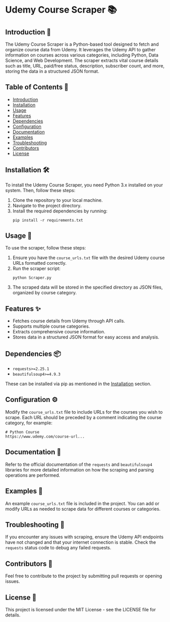 
# Udemy Course Scraper 📚

## Introduction 🌟
The Udemy Course Scraper is a Python-based tool designed to fetch and organize course data from Udemy. It leverages the Udemy API to gather information on courses across various categories, including Python, Data Science, and Web Development. The scraper extracts vital course details such as title, URL, paid/free status, description, subscriber count, and more, storing the data in a structured JSON format.

## Table of Contents 📑
- [Introduction](#introduction-)
- [Installation](#installation-)
- [Usage](#usage-)
- [Features](#features-)
- [Dependencies](#dependencies-)
- [Configuration](#configuration-)
- [Documentation](#documentation-)
- [Examples](#examples-)
- [Troubleshooting](#troubleshooting-)
- [Contributors](#contributors-)
- [License](#license-)

## Installation 🛠️
To install the Udemy Course Scraper, you need Python 3.x installed on your system. Then, follow these steps:
1. Clone the repository to your local machine.
2. Navigate to the project directory.
3. Install the required dependencies by running:
   ```
   pip install -r requirements.txt
   ```

## Usage 🚀
To use the scraper, follow these steps:
1. Ensure you have the `course_urls.txt` file with the desired Udemy course URLs formatted correctly.
2. Run the scraper script:
   ```
   python Scraper.py
   ```
3. The scraped data will be stored in the specified directory as JSON files, organized by course category.

## Features ✨
- Fetches course details from Udemy through API calls.
- Supports multiple course categories.
- Extracts comprehensive course information.
- Stores data in a structured JSON format for easy access and analysis.

## Dependencies 📦
- `requests>=2.25.1`
- `beautifulsoup4>=4.9.3`

These can be installed via pip as mentioned in the [Installation](#installation-) section.

## Configuration ⚙️
Modify the `course_urls.txt` file to include URLs for the courses you wish to scrape. Each URL should be preceded by a comment indicating the course category, for example:
```
# Python Course
https://www.udemy.com/course-url...
```

## Documentation 📖
Refer to the official documentation of the `requests` and `beautifulsoup4` libraries for more detailed information on how the scraping and parsing operations are performed.

## Examples 🌈
An example `course_urls.txt` file is included in the project. You can add or modify URLs as needed to scrape data for different courses or categories.

## Troubleshooting 🔧
If you encounter any issues with scraping, ensure the Udemy API endpoints have not changed and that your internet connection is stable. Check the `requests` status code to debug any failed requests.

## Contributors 🤝


Feel free to contribute to the project by submitting pull requests or opening issues.

## License 📄
This project is licensed under the MIT License - see the LICENSE file for details.

